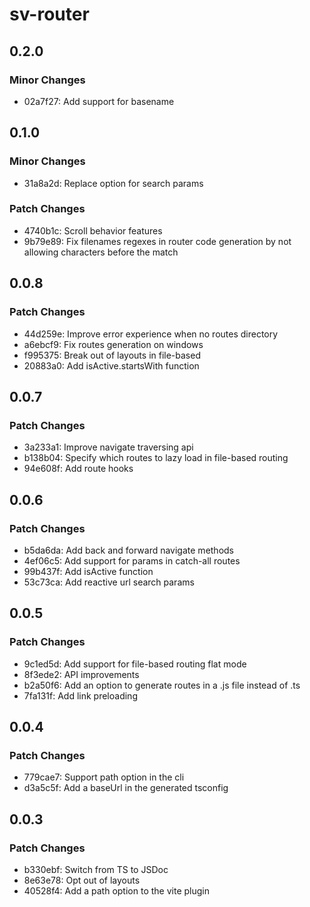 # sv-router

## 0.2.0

### Minor Changes

- 02a7f27: Add support for basename

## 0.1.0

### Minor Changes

- 31a8a2d: Replace option for search params

### Patch Changes

- 4740b1c: Scroll behavior features
- 9b79e89: Fix filenames regexes in router code generation by not allowing characters before the match

## 0.0.8

### Patch Changes

- 44d259e: Improve error experience when no routes directory
- a6ebcf9: Fix routes generation on windows
- f995375: Break out of layouts in file-based
- 20883a0: Add isActive.startsWith function

## 0.0.7

### Patch Changes

- 3a233a1: Improve navigate traversing api
- b138b04: Specify which routes to lazy load in file-based routing
- 94e608f: Add route hooks

## 0.0.6

### Patch Changes

- b5da6da: Add back and forward navigate methods
- 4ef06c5: Add support for params in catch-all routes
- 99b437f: Add isActive function
- 53c73ca: Add reactive url search params

## 0.0.5

### Patch Changes

- 9c1ed5d: Add support for file-based routing flat mode
- 8f3ede2: API improvements
- b2a50f6: Add an option to generate routes in a .js file instead of .ts
- 7fa131f: Add link preloading

## 0.0.4

### Patch Changes

- 779cae7: Support path option in the cli
- d3a5c5f: Add a baseUrl in the generated tsconfig

## 0.0.3

### Patch Changes

- b330ebf: Switch from TS to JSDoc
- 8e63e78: Opt out of layouts
- 40528f4: Add a path option to the vite plugin
